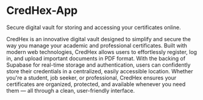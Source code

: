 # CredHex-App
 Secure digital vault for storing and accessing your certificates online.

CredHex is an innovative digital vault designed to simplify and secure the way you manage your academic and professional certificates. Built with modern web technologies, CredHex allows users to effortlessly register, log in, and upload important documents in PDF format. With the backing of Supabase for real-time storage and authentication, users can confidently store their credentials in a centralized, easily accessible location. Whether you're a student, job seeker, or professional, CredHex ensures your certificates are organized, protected, and available whenever you need them — all through a clean, user-friendly interface.







